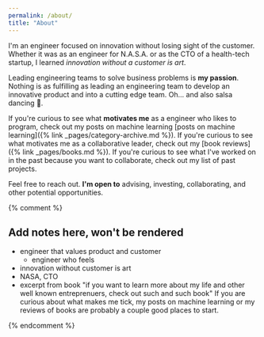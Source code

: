 ```yaml
---
permalink: /about/
title: "About"
---
```


I'm an engineer focused on innovation without losing sight of the
customer.
Whether it was as an engineer for N.A.S.A. or as the CTO of a health-tech
startup, I learned *innovation without a customer is art*. 

Leading engineering teams to solve business problems is **my passion**. Nothing
is as fulfilling as leading an engineering team to develop an innovative product
and into a cutting edge team. Oh... and also salsa dancing 💃.

If you're curious to see what **motivates me** as a engineer who likes to program, check out my posts on
machine learning [posts on machine learning]({% link _pages/category-archive.md %}). If you're curious to see what motivates me as a collaborative leader, check
out my [book reviews]({% link _pages/books.md %}). If you're curious to see what I've worked on in the past because you want to
collaborate, check out my list of past projects.

Feel free to reach out. **I'm open to** advising, investing, collaborating, and other potential opportunities.


{% comment %}
## Add notes here, won't be rendered
- engineer that values product and customer
  - engineer who feels
- innovation without customer is art
- NASA, CTO
- excerpt from book "if you want to learn more about my life and other well
  known entreprenuers, check out such and such book"
If you are curious about what makes me tick, my posts on machine learning or my
reviews of books are probably a couple good places to start.

{% endcomment %}
